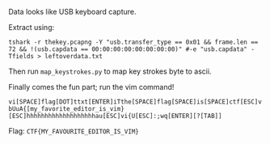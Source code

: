 Data looks like USB keyboard capture.

Extract using:

```
tshark -r thekey.pcapng -Y "usb.transfer_type == 0x01 && frame.len == 72 && !(usb.capdata == 00:00:00:00:00:00:00:00)" #-e "usb.capdata" -Tfields > leftoverdata.txt
```

Then run `map_keystrokes.py` to map key strokes byte to ascii.

Finally comes the fun part; run the vim command!

`vi[SPACE]flag[DOT]ttxt[ENTER]iTthe[SPACE]flag[SPACE]is[SPACE]ctf[ESC]vbUuA{[my_favorite_editor_is_vim}[ESC]hhhhhhhhhhhhhhhhhhhau[ESC]vi{U[ESC]:;wq[ENTER][?[TAB]]`

Flag: `CTF{MY_FAVOURITE_EDITOR_IS_VIM}`
